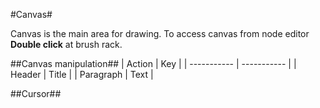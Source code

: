 #Canvas#

Canvas is the main area for drawing. To access canvas from node editor **Double click** at brush rack.

##Canvas manipulation##
| Action      | Key |
| ----------- | ----------- |
| Header      | Title       |
| Paragraph   | Text        |

##Cursor##


